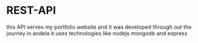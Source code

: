 # REST-API
this API serves my portfolio website and it was developed through out the journey in andela it uses technologies like nodejs mongodb and express
